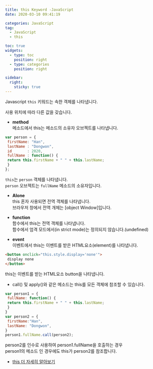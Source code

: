 ```yaml
---
title: this Keyword -JavaScript
date: 2020-03-10 09:41:19

categories: JavaScript
tag: 
  - JavaScript
  - this

toc: true
widgets:
  - type: toc
    position: right
  - type: categories
    position: right

sidebar:
  right:
    sticky: true
---
```


Javascript `this` 키워드는 속한 객체를 나타냅니다.

사용 위치에 따라 다른 값을 갖습니다.

<!-- more -->

*   **method**  
    메소드에서 this는 메소드의 소유자 오브젝트를 나타냅니다.

```js
var person = {  
 firstName: "Han",  
 lastName : "Dongwon",  
 id       : 2020,  
 fullName : function() {  
 return this.firstName + " " + this.lastName;  
 }  
};  
```

`this`는 `person` 객체를 나타냅니다.  
`person` 오브젝트는 `fullName` 메소드의 소유자입니다.

*   **Alone**  
    this 혼자 사용되면 전역 객체를 나타냅니다.  
    브라우저 창에서 전역 개체는 [object Window]입니다.
    

*   **function**  
    함수에서 this는 전역 객체를 나타냅니다.  
    함수에서 엄격 모드에서(in strict mode)는 정의되지 않습니다.(undefined)
    

*   **event**  
    이벤트에서 this는 이벤트를 받은 HTML요소(element)를 나타냅니다.
    

```html
<button onclick="this.style.display='none'">  
 display none  
</button>  
```

this는 이벤트를 받는 HTML요소 button을 나타냅니다.

*   call() 및 apply()와 같은 메소드는 this를 모든 객체에 참조할 수 있습니다.

```js
var person1 = {  
 fullName: function() {  
 return this.firstName + " " + this.lastName;  
 }  
}  
var person2 = {  
 firstName:"Han",  
 lastName: "Dongwon",  
}  
person1.fullName.call(person2);  
```

person2를 인수로 사용하여 person1.fullName을 호출하는 경우  
person1의 메소드 인 경우에도 this가 person2를 참조합니다.


* [this 더 자세히 알아보기](https://hdw0903.github.io/2020/04/27/this-Core-JavaScript/)